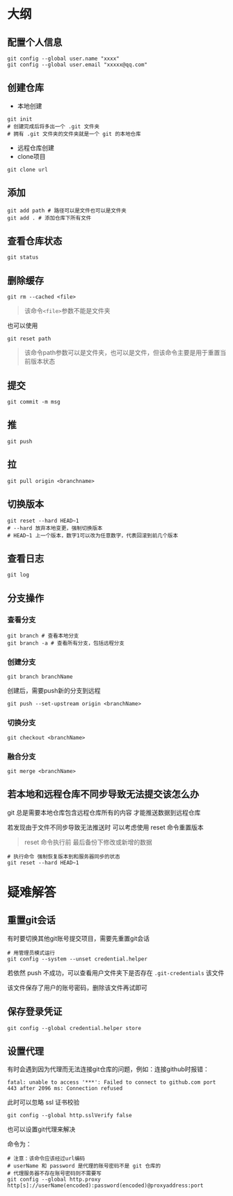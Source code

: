 # 大纲

## 配置个人信息

```shell script
git config --global user.name "xxxx"
git config --global user.email "xxxxx@qq.com"
```

## 创建仓库

- 本地创建

```shell script
git init
# 创建完成后将多出一个 .git 文件夹
# 拥有 .git 文件夹的文件夹就是一个 git 的本地仓库
```

- 远程仓库创建
- clone项目

```shell script
git clone url
```

## 添加

```shell script
git add path # 路径可以是文件也可以是文件夹
git add . # 添加仓库下所有文件
```

## 查看仓库状态

```shell script
git status
```

## 删除缓存

```shell script
git rm --cached <file>
```

> 该命令```<file>```参数不能是文件夹

也可以使用

```shell script
git reset path
```

> 该命令path参数可以是文件夹，也可以是文件，但该命令主要是用于重置当前版本状态

## 提交

```shell script
git commit -m msg
```

## 推

```shell script
git push
```

## 拉

```shell script
git pull origin <branchname>
```

## 切换版本

```shell script
git reset --hard HEAD~1
# --hard 放弃本地变更，强制切换版本
# HEAD~1 上一个版本，数字1可以改为任意数字，代表回滚到前几个版本
```

## 查看日志

```shell
git log
```

## 分支操作

### 查看分支

```shell script
git branch # 查看本地分支
git branch -a # 查看所有分支，包括远程分支
```

### 创建分支

```shell script
git branch branchName
```

创建后，需要push新的分支到远程

```shell script
git push --set-upstream origin <branchName>
```

### 切换分支

```shell script
git checkout <branchName>
```

### 融合分支

```shell script
git merge <branchName>
```

## 若本地和远程仓库不同步导致无法提交该怎么办

git 总是需要本地仓库包含远程仓库所有的内容 才能推送数据到远程仓库

若发现由于文件不同步导致无法推送时 可以考虑使用 reset 命令重置版本

> reset 命令执行前 最后备份下修改或新增的数据

```shell
# 执行命令 强制恢复版本到和服务器同步的状态
git reset --hard HEAD~1
```

# 疑难解答

## 重置git会话

有时要切换其他git账号提交项目，需要先重置git会话

```shell script
# 用管理员模式运行
git config --system --unset credential.helper
```

若依然 push 不成功，可以查看用户文件夹下是否存在 `.git-credentials` 该文件

该文件保存了用户的账号密码，删除该文件再试即可

## 保存登录凭证

```shell script
git config --global credential.helper store
```

## 设置代理

有时会遇到因为代理而无法连接git仓库的问题，例如：连接github时报错：

```shell script
fatal: unable to access '***': Failed to connect to github.com port 443 after 2096 ms: Connection refused
```

此时可以忽略 ssl 证书校验

```shell
git config --global http.sslVerify false
```

也可以设置git代理来解决

命令为：

```shell script
# 注意：该命令应该经过url编码
# userName 和 password 是代理的账号密码不是 git 仓库的
# 代理服务器不存在账号密码则不需要写
git config --global http.proxy http[s]://userName(encoded):password(encoded)@proxyaddress:port
```

